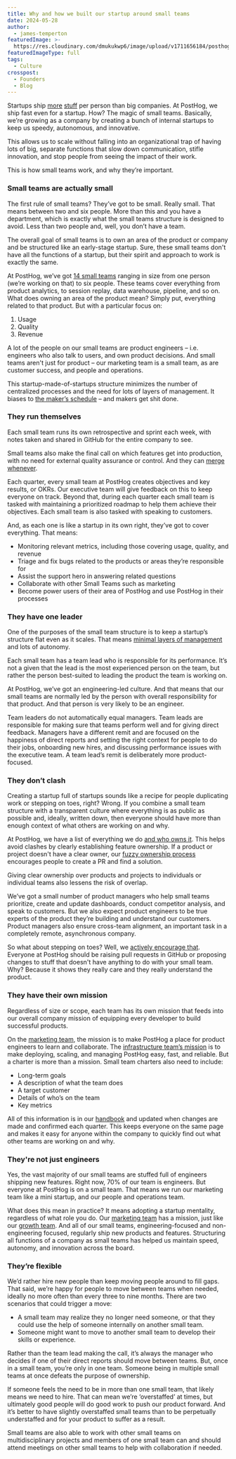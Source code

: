 ```yaml
---
title: Why and how we built our startup around small teams
date: 2024-05-28
author:
  - james-temperton
featuredImage: >-
  https://res.cloudinary.com/dmukukwp6/image/upload/v1711656184/posthog.com/contents/images/newsletter/remote-work/remote_hog.png
featuredImageType: full
tags:
  - Culture
crosspost:
  - Founders
  - Blog
---
```

Startups ship [more](https://medium.com/the-year-of-the-looking-glass/start-ups-versus-big-companies-f275800e78e5) [stuff](https://www.quora.com/Why-are-startups-and-small-companies-better-at-anything-compared-to-large-firms-if-large-firms-have-so-much-more-resources) per person than big companies. At PostHog, we ship fast even for a startup. How? The magic of small teams. Basically, we’re growing as a company by creating a bunch of internal startups to keep us speedy, autonomous, and innovative. 

This allows us to scale without falling into an organizational trap of having lots of big, separate functions that slow down communication, stifle innovation, and stop people from seeing the impact of their work.

This is how small teams work, and why they’re important.

### Small teams are actually small

The first rule of small teams? They’ve got to be small. Really small. That means between two and six people. More than this and you have a department, which is exactly what the small teams structure is designed to avoid. Less than two people and, well, you don’t have a team.

The overall goal of small teams is to own an area of the product or company and be structured like an early-stage startup. Sure, these small teams don't have all the functions of a startup, but their spirit and approach to work is exactly the same. 

At PostHog, we’ve got [14 small teams](https://posthog.com/teams) ranging in size from one person (we’re working on that) to six people. These teams cover everything from product analytics, to session replay, data warehouse, pipeline, and so on. What does owning an area of the product mean? Simply put, everything related to that product. But with a particular focus on:

1. Usage
2. Quality
3. Revenue

A lot of the people on our small teams are product engineers – i.e. engineers who also talk to users, and own product decisions. And small teams aren't just for product – our marketing team is a small team, as are customer success, and people and operations. 

This startup-made-of-startups structure minimizes the number of centralized processes and the need for lots of layers of management. It biases to [the maker’s schedule](https://www.paulgraham.com/makersschedule.html) – and makers get shit done.

### They run themselves

Each small team runs its own retrospective and sprint each week, with notes taken and shared in GitHub for the entire company to see.

Small teams also make the final call on which features get into production, with no need for external quality assurance or control. And they can [merge whenever](https://posthog.com/handbook/engineering/development-process#merging).

Each quarter, every small team at PostHog creates objectives and key results, or OKRs. Our executive team will give feedback on this to keep everyone on track. Beyond that, during each quarter each small team is tasked with maintaining a prioritized roadmap to help them achieve their objectives. Each small team is also tasked with speaking to customers. 

And, as each one is like a startup in its own right, they’ve got to cover everything. That means:

* Monitoring relevant metrics, including those covering usage, quality, and revenue
* Triage and fix bugs related to the products or areas they’re responsible for
* Assist the support hero in answering related questions
* Collaborate with other Small Teams such as marketing
* Become power users of their area of PostHog and use PostHog in their processes

### They have one leader

One of the purposes of the small team structure is to keep a startup’s structure flat even as it scales. That means [minimal layers of management](https://posthog.com/handbook/company/management) and lots of autonomy. 

Each small team has a team lead who is responsible for its performance. It’s not a given that the lead is the most experienced person on the team, but rather the person best-suited to leading the product the team is working on. 

At PostHog, we’ve got an engineering-led culture. And that means that our small teams are normally led by the person with overall responsibility for that product. And that person is very likely to be an engineer.

Team leaders do not automatically equal managers. Team leads are responsible for making sure that teams perform well and for giving direct feedback. Managers have a different remit and are focused on the happiness of direct reports and setting the right context for people to do their jobs, onboarding new hires, and discussing performance issues with the executive team. A team lead’s remit is deliberately more product-focused.


### They don’t clash

Creating a startup full of startups sounds like a recipe for people duplicating work or stepping on toes, right? Wrong. If you combine a small team structure with a transparent culture where everything is as public as possible and, ideally, written down, then everyone should have more than enough context of what others are working on and why. 

At PostHog, we have a list of everything we do [and who owns it](/handbook/engineering/feature-ownership). This helps avoid clashes by clearly establishing feature ownership. If a product or project doesn't have a clear owner, our [fuzzy ownership process](/handbook/company/fuzzy-ownership) encourages people to create a PR and find a solution.


Giving clear ownership over products and projects to individuals or individual teams also lessens the risk of overlap.

We’ve got a small number of product managers who help small teams prioritize, create and update dashboards, conduct competitor analysis, and speak to customers. But we also expect product engineers to be true experts of the product they’re building and understand our customers. Product managers also ensure cross-team alignment, an important task in a completely remote, asynchronous company.

So what about stepping on toes? Well, we [actively encourage that](https://posthog.com/handbook/values). Everyone at PostHog should be raising pull requests in GitHub or proposing changes to stuff that doesn't have anything to do with your small team. Why? Because it shows they really care and they really understand the product.


### They have their own mission

Regardless of size or scope, each team has its own mission that feeds into our overall company mission of equipping every developer to build successful products.

On the [marketing team](https://posthog.com/teams/marketing), the mission is to make PostHog a place for product engineers to learn and collaborate. The [infrastructure team’s mission](https://posthog.com/teams/infrastructure) is to make deploying, scaling, and managing PostHog easy, fast, and reliable. But a charter is more than a mission. Small team charters also need to include:

* Long-term goals
* A description of what the team does
* A target customer
* Details of who’s on the team
* Key metrics

All of this information is in our [handbook](https://posthog.com/handbook) and updated when changes are made and confirmed each quarter. This keeps everyone on the same page and makes it easy for anyone within the company to quickly find out what other teams are working on and why.

### They're not just engineers

Yes, the vast majority of our small teams are stuffed full of engineers shipping new features. Right now, 70% of our team is engineers. But everyone at PostHog is on a small team. That means we run our marketing team like a mini startup, and our people and operations team. 

What does this mean in practice? It means adopting a startup mentality, regardless of what role you do. Our [marketing team](/marketing) has a mission, just like our [growth team](/growth). And all of our small teams, engineering-focused and non-engineering focused, regularly ship new products and features. Structuring all functions of a company as small teams has helped us maintain speed, autonomy, and innovation across the board.
### They’re flexible

We’d rather hire new people than keep moving people around to fill gaps. That said, we’re happy for people to move between teams when needed, ideally no more often than every three to nine months. There are two scenarios that could trigger a move:

* A small team may realize they no longer need someone, or that they could use the help of someone internally on another small team.
* Someone might want to move to another small team to develop their skills or experience.

Rather than the team lead making the call, it’s always the manager who decides if one of their direct reports should move between teams. But, once in a small team, you’re only in one team. Someone being in multiple small teams at once defeats the purpose of ownership.

If someone feels the need to be in more than one small team, that likely means we need to hire. That can mean we’re ‘overstaffed’ at times, but ultimately good people will do good work to push our product forward. And it’s better to have slightly overstaffed small teams than to be perpetually understaffed and for your product to suffer as a result.

Small teams are also able to work with other small teams on multidisciplinary projects and members of one small team can and should attend meetings on other small teams to help with collaboration if needed.